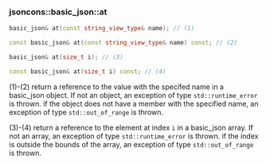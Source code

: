 ### jsoncons::basic_json::at

```c++
basic_json& at(const string_view_type& name); // (1)

const basic_json& at(const string_view_type& name) const; // (2)

basic_json& at(size_t i); // (3)

const basic_json& at(size_t i) const; // (4)
```

(1)-(2) return a reference to the value with the specifed name in a 
basic_json object. If not an object, an exception of type
`std::runtime_error` is thrown. if the object does not have a 
member with the specified name, an exception of type
`std::out_of_range` is thrown. 

(3)-(4) return a reference to the element at index `i` in a 
basic_json array. If not an array, an exception of type
`std::runtime_error` is thrown. if the index is outside the 
bounds of the array, an exception of type `std::out_of_range`
is thrown.  


